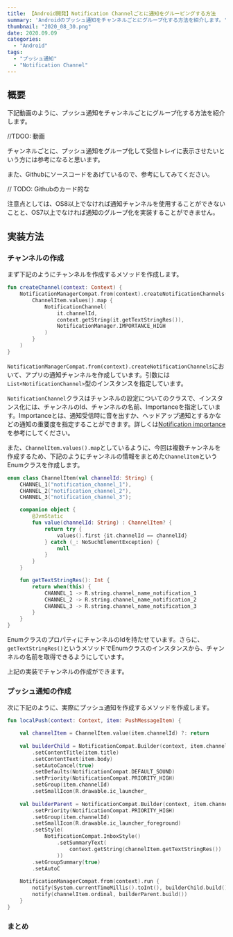 ```yaml
---
title: 【Android開発】Notification Channelごとに通知をグルーピングする方法
summary: 'Androidのプッシュ通知をチャンネルごとにグループ化する方法を紹介します。'
thumbnail: "2020_08_30.png"
date: 2020.09.09
categories:
  - "Android"
tags:
  - "プッシュ通知"
  - "Notification Channel"
---
```


## 概要
下記動画のように、プッシュ通知をチャンネルごとにグループ化する方法を紹介します。

//TDOO:   動画

チャンネルごとに、プッシュ通知をグループ化して受信トレイに表示させたいという方には参考になると思います。

また、Githubにソースコードをあげているので、参考にしてみてください。

// TODO: Githubのカード的な

注意点としては、OS8以上でなければ通知チャンネルを使用することができないことと、OS7以上でなければ通知のグループ化を実装することができません。

## 実装方法
### チャンネルの作成
まず下記のようにチャンネルを作成するメソッドを作成します。
```kotlin
fun createChannel(context: Context) {
    NotificationManagerCompat.from(context).createNotificationChannels(
        ChannelItem.values().map {
            NotificationChannel(
                it.channelId,
                context.getString(it.getTextStringRes()),
                NotificationManager.IMPORTANCE_HIGH
            )
        }
    )
}
```
`NotificationManagerCompat.from(context).createNotificationChannels`において、アプリの通知チャンネルを作成しています。引数には`List<NotificationChannel>`型のインスタンスを指定しています。

`NotificationChannel`クラスはチャンネルの設定についてのクラスで、インスタンス化には、チャンネルのId、チャンネルの名前、Importanceを指定しています。Importanceとは、通知受信時に音を出すか、ヘッドアップ通知とするかなどの通知の重要度を指定することができます。詳しくは[Notification importance](https://developer.android.com/guide/topics/ui/notifiers/notifications#importance)を参考にしてください。


また、`ChannelItem.values().map`としているように、今回は複数チャンネルを作成するため、下記のようにチャンネルの情報をまとめた`ChannelItem`というEnumクラスを作成します。


```kotlin
enum class ChannelItem(val channelId: String) {
    CHANNEL_1("notification_channel_1"),
    CHANNEL_2("notification_channel_2"),
    CHANNEL_3("notification_channel_3");

    companion object {
        @JvmStatic
        fun value(channelId: String) : ChannelItem? {
            return try {
                values().first {it.channelId == channelId}
            } catch (_: NoSuchElementException) {
                null
            }
        }
    }

    fun getTextStringRes(): Int {
        return when(this) {
            CHANNEL_1 -> R.string.channel_name_notification_1
            CHANNEL_2 -> R.string.channel_name_notification_2
            CHANNEL_3 -> R.string.channel_name_notification_3
        }
    }
}
```

EnumクラスのプロパティにチャンネルのIdを持たせています。さらに、`getTextStringRes()`というメソッドでEnumクラスのインスタンスから、チャンネルの名前を取得できるようにしています。

上記の実装でチャンネルの作成ができます。

### プッシュ通知の作成
次に下記のように、実際にプッシュ通知を作成するメソッドを作成します。

```kotlin
fun localPush(context: Context, item: PushMessageItem) {

    val channelItem = ChannelItem.value(item.channelId) ?: return
    
    val builderChild = NotificationCompat.Builder(context, item.channelId)
        .setContentTitle(item.title)
        .setContentText(item.body)
        .setAutoCancel(true)
        .setDefaults(NotificationCompat.DEFAULT_SOUND)
        .setPriority(NotificationCompat.PRIORITY_HIGH)
        .setGroup(item.channelId)
        .setSmallIcon(R.drawable.ic_launcher_    
    
    val builderParent = NotificationCompat.Builder(context, item.channelId)
        .setPriority(NotificationCompat.PRIORITY_HIGH)
        .setGroup(item.channelId)
        .setSmallIcon(R.drawable.ic_launcher_foreground)
        .setStyle(
            NotificationCompat.InboxStyle()
                .setSummaryText(
                    context.getString(channelItem.getTextStringRes())
                ))
        .setGroupSummary(true)
        .setAutoC    
    
    NotificationManagerCompat.from(context).run {
        notify(System.currentTimeMillis().toInt(), builderChild.build())
        notify(channelItem.ordinal, builderParent.build())
    }
}
```



### まとめ